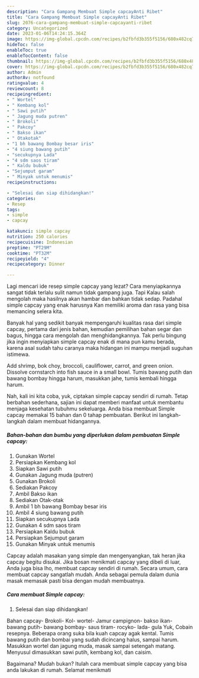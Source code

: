 ```yaml
---
description: "Cara Gampang Membuat Simple capcayAnti Ribet"
title: "Cara Gampang Membuat Simple capcayAnti Ribet"
slug: 2076-cara-gampang-membuat-simple-capcayanti-ribet
category: Uncategorized
date: 2023-01-06T14:24:15.364Z
image: https://img-global.cpcdn.com/recipes/b2fbfd3b355f5156/680x482cq70/simple-capcay-foto-resep-utama.jpg
hideToc: false
enableToc: true
enableTocContent: false
thumbnail: https://img-global.cpcdn.com/recipes/b2fbfd3b355f5156/680x482cq70/simple-capcay-foto-resep-utama.jpg
cover: https://img-global.cpcdn.com/recipes/b2fbfd3b355f5156/680x482cq70/simple-capcay-foto-resep-utama.jpg
author: Admin
authorAv: notfound
ratingvalue: 4
reviewcount: 8
recipeingredient:
- " Wortel"
- " Kembang kol"
- " Sawi putih"
- " Jagung muda putren"
- " Brokoli"
- " Pakcoy"
- " Bakso ikan"
- " Otakotak"
- "1 bh bawang Bombay besar iris"
- "4 siung bawang putih"
- "secukupnya Lada"
- "4 sdm saos tiram"
- " Kaldu bubuk"
- "Sejumput garam"
- " Minyak untuk menumis"
recipeinstructions:

- "Selesai dan siap dihidangkan!"
categories:
- Resep
tags:
- simple
- capcay

katakunci: simple capcay 
nutrition: 250 calories
recipecuisine: Indonesian
preptime: "PT29M"
cooktime: "PT32M"
recipeyield: "4"
recipecategory: Dinner

---
```



Lagi mencari ide resep simple capcay yang lezat? Cara menyiapkannya sangat tidak terlalu sulit namun tidak gampang juga. Tapi Kalau salah mengolah maka hasilnya akan hambar dan bahkan tidak sedap. Padahal simple capcay yang enak harusnya Kan memiliki aroma dan rasa yang bisa memancing selera kita.


Banyak hal yang sedikit banyak mempengaruhi kualitas rasa dari simple capcay, pertama dari jenis bahan, kemudian pemilihan bahan segar dan bagus, hingga cara mengolah dan menghidangkannya. Tak perlu bingung jika ingin menyiapkan simple capcay enak di mana pun kamu berada, karena asal sudah tahu caranya maka hidangan ini mampu menjadi suguhan istimewa.

Add shrimp, bok choy, broccoli, cauliflower, carrot, and green onion. Dissolve cornstarch into fish sauce in a small bowl. Tumis bawang putih dan bawang bombay hingga harum, masukkan jahe, tumis kembali hingga harum.


Nah, kali ini kita coba, yuk, ciptakan simple capcay sendiri di rumah. Tetap berbahan sederhana, sajian ini dapat memberi manfaat untuk membantu menjaga kesehatan tubuhmu sekeluarga. Anda bisa membuat Simple capcay memakai 15 bahan dan 0 tahap pembuatan. Berikut ini langkah-langkah dalam membuat hidangannya.

<!--inarticleads1-->

##### Bahan-bahan dan bumbu yang diperlukan dalam pembuatan Simple capcay:

1. Gunakan  Wortel
1. Persiapkan  Kembang kol
1. Siapkan  Sawi putih
1. Gunakan  Jagung muda (putren)
1. Gunakan  Brokoli
1. Sediakan  Pakcoy
1. Ambil  Bakso ikan
1. Sediakan  Otak-otak
1. Ambil 1 bh bawang Bombay besar iris
1. Ambil 4 siung bawang putih
1. Siapkan secukupnya Lada
1. Gunakan 4 sdm saos tiram
1. Persiapkan  Kaldu bubuk
1. Persiapkan Sejumput garam
1. Gunakan  Minyak untuk menumis


Capcay adalah masakan yang simple dan mengenyangkan, tak heran jika capcay begitu disukai. Jika bosan menikmati capcay yang dibeli di luar, Anda juga bisa lho, membuat capcay sendiri di rumah. Secara umum, cara membuat capcay sangatlah mudah. Anda sebagai pemula dalam dunia masak memasak pasti bisa dengan mudah membuatnya. 

<!--inarticleads2-->

##### Cara membuat Simple capcay:


1. Selesai dan siap dihidangkan!

Bahan capcay- Brokoli- Kol- wortel- Jamur campignon- bakso ikan- bawang putih- bawang bombay- saus tiram- rocyko- lada- gula Yuk, Cobain resepnya. Beberapa orang suka bila kuah capcay agak kental. Tumis bawang putih dan bombai yang sudah dicincang halus, sampai harum. Masukkan wortel dan jagung muda, masak sampai setengah matang. Menyusul dimasukkan sawi putih, kembang kol, dan caisim. 

Bagaimana? Mudah bukan? Itulah cara membuat simple capcay yang bisa anda lakukan di rumah. Selamat menikmati
